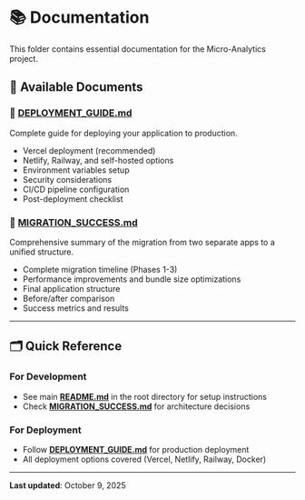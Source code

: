 # 📚 Documentation

This folder contains essential documentation for the Micro-Analytics project.

## 📄 Available Documents

### 🚀 **[DEPLOYMENT_GUIDE.md](./DEPLOYMENT_GUIDE.md)**
Complete guide for deploying your application to production.
- Vercel deployment (recommended)
- Netlify, Railway, and self-hosted options
- Environment variables setup
- Security considerations
- CI/CD pipeline configuration
- Post-deployment checklist

### 🎉 **[MIGRATION_SUCCESS.md](./MIGRATION_SUCCESS.md)**
Comprehensive summary of the migration from two separate apps to a unified structure.
- Complete migration timeline (Phases 1-3)
- Performance improvements and bundle size optimizations
- Final application structure
- Before/after comparison
- Success metrics and results

---

## 🗂️ Quick Reference

### For Development
- See main **[README.md](../README.md)** in the root directory for setup instructions
- Check **[MIGRATION_SUCCESS.md](./MIGRATION_SUCCESS.md)** for architecture decisions

### For Deployment
- Follow **[DEPLOYMENT_GUIDE.md](./DEPLOYMENT_GUIDE.md)** for production deployment
- All deployment options covered (Vercel, Netlify, Railway, Docker)

---

**Last updated**: October 9, 2025
